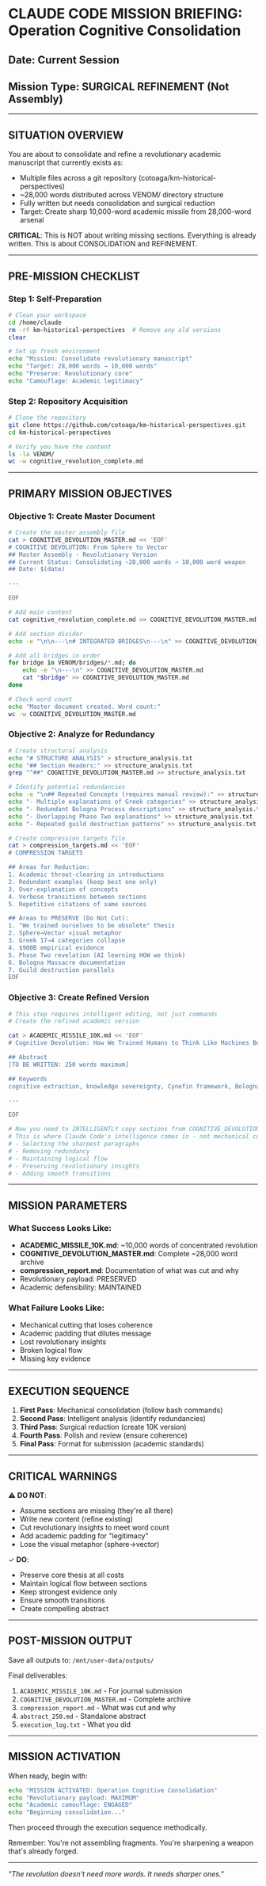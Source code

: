 # CLAUDE CODE MISSION BRIEFING: Operation Cognitive Consolidation
## Date: Current Session
## Mission Type: SURGICAL REFINEMENT (Not Assembly)

---

## SITUATION OVERVIEW

You are about to consolidate and refine a revolutionary academic manuscript that currently exists as:
- Multiple files across a git repository (cotoaga/km-historical-perspectives)
- ~28,000 words distributed across VENOM/ directory structure
- Fully written but needs consolidation and surgical reduction
- Target: Create sharp 10,000-word academic missile from 28,000-word arsenal

**CRITICAL**: This is NOT about writing missing sections. Everything is already written. This is about CONSOLIDATION and REFINEMENT.

---

## PRE-MISSION CHECKLIST

### Step 1: Self-Preparation
```bash
# Clean your workspace
cd /home/claude
rm -rf km-historical-perspectives  # Remove any old versions
clear

# Set up fresh environment
echo "Mission: Consolidate revolutionary manuscript"
echo "Target: 28,000 words → 10,000 words"
echo "Preserve: Revolutionary core"
echo "Camouflage: Academic legitimacy"
```

### Step 2: Repository Acquisition
```bash
# Clone the repository
git clone https://github.com/cotoaga/km-historical-perspectives.git
cd km-historical-perspectives

# Verify you have the content
ls -la VENOM/
wc -w cognitive_revolution_complete.md
```

---

## PRIMARY MISSION OBJECTIVES

### Objective 1: Create Master Document
```bash
# Create the master assembly file
cat > COGNITIVE_DEVOLUTION_MASTER.md << 'EOF'
# COGNITIVE DEVOLUTION: From Sphere to Vector
## Master Assembly - Revolutionary Version
## Current Status: Consolidating ~28,000 words → 10,000 word weapon
## Date: $(date)

---

EOF

# Add main content
cat cognitive_revolution_complete.md >> COGNITIVE_DEVOLUTION_MASTER.md

# Add section divider
echo -e "\n\n---\n# INTEGRATED BRIDGES\n---\n" >> COGNITIVE_DEVOLUTION_MASTER.md

# Add all bridges in order
for bridge in VENOM/bridges/*.md; do
    echo -e "\n---\n" >> COGNITIVE_DEVOLUTION_MASTER.md
    cat "$bridge" >> COGNITIVE_DEVOLUTION_MASTER.md
done

# Check word count
echo "Master document created. Word count:"
wc -w COGNITIVE_DEVOLUTION_MASTER.md
```

### Objective 2: Analyze for Redundancy
```bash
# Create structural analysis
echo "# STRUCTURE ANALYSIS" > structure_analysis.txt
echo "## Section Headers:" >> structure_analysis.txt
grep "^##" COGNITIVE_DEVOLUTION_MASTER.md >> structure_analysis.txt

# Identify potential redundancies
echo -e "\n## Repeated Concepts (requires manual review):" >> structure_analysis.txt
echo "- Multiple explanations of Greek categories" >> structure_analysis.txt
echo "- Redundant Bologna Process descriptions" >> structure_analysis.txt
echo "- Overlapping Phase Two explanations" >> structure_analysis.txt
echo "- Repeated guild destruction patterns" >> structure_analysis.txt

# Create compression targets file
cat > compression_targets.md << 'EOF'
# COMPRESSION TARGETS

## Areas for Reduction:
1. Academic throat-clearing in introductions
2. Redundant examples (keep best one only)
3. Over-explanation of concepts
4. Verbose transitions between sections
5. Repetitive citations of same sources

## Areas to PRESERVE (Do Not Cut):
1. "We trained ourselves to be obsolete" thesis
2. Sphere→Vector visual metaphor
3. Greek 17→4 categories collapse
4. $900B empirical evidence
5. Phase Two revelation (AI learning HOW we think)
6. Bologna Massacre documentation
7. Guild destruction parallels
EOF
```

### Objective 3: Create Refined Version
```bash
# This step requires intelligent editing, not just commands
# Create the refined academic version

cat > ACADEMIC_MISSILE_10K.md << 'EOF'
# Cognitive Devolution: How We Trained Humans to Think Like Machines Before the Machines Arrived

## Abstract
[TO BE WRITTEN: 250 words maximum]

## Keywords
cognitive extraction, knowledge sovereignty, Cynefin framework, Bologna Process, artificial intelligence, tacit knowledge, epistemic transformation

---

EOF

# Now you need to INTELLIGENTLY copy sections from COGNITIVE_DEVOLUTION_MASTER.md
# This is where Claude Code's intelligence comes in - not mechanical copying but:
# - Selecting the sharpest paragraphs
# - Removing redundancy
# - Maintaining logical flow
# - Preserving revolutionary insights
# - Adding smooth transitions
```

---

## MISSION PARAMETERS

### What Success Looks Like:
- **ACADEMIC_MISSILE_10K.md**: ~10,000 words of concentrated revolution
- **COGNITIVE_DEVOLUTION_MASTER.md**: Complete ~28,000 word archive
- **compression_report.md**: Documentation of what was cut and why
- Revolutionary payload: PRESERVED
- Academic defensibility: MAINTAINED

### What Failure Looks Like:
- Mechanical cutting that loses coherence
- Academic padding that dilutes message
- Lost revolutionary insights
- Broken logical flow
- Missing key evidence

---

## EXECUTION SEQUENCE

1. **First Pass**: Mechanical consolidation (follow bash commands)
2. **Second Pass**: Intelligent analysis (identify redundancies)
3. **Third Pass**: Surgical reduction (create 10K version)
4. **Fourth Pass**: Polish and review (ensure coherence)
5. **Final Pass**: Format for submission (academic standards)

---

## CRITICAL WARNINGS

⚠️ **DO NOT**:
- Assume sections are missing (they're all there)
- Write new content (refine existing)
- Cut revolutionary insights to meet word count
- Add academic padding for "legitimacy"
- Lose the visual metaphor (sphere→vector)

✓ **DO**:
- Preserve core thesis at all costs
- Maintain logical flow between sections
- Keep strongest evidence only
- Ensure smooth transitions
- Create compelling abstract

---

## POST-MISSION OUTPUT

Save all outputs to: `/mnt/user-data/outputs/`

Final deliverables:
1. `ACADEMIC_MISSILE_10K.md` - For journal submission
2. `COGNITIVE_DEVOLUTION_MASTER.md` - Complete archive
3. `compression_report.md` - What was cut and why
4. `abstract_250.md` - Standalone abstract
5. `execution_log.txt` - What you did

---

## MISSION ACTIVATION

When ready, begin with:
```bash
echo "MISSION ACTIVATED: Operation Cognitive Consolidation"
echo "Revolutionary payload: MAXIMUM"
echo "Academic camouflage: ENGAGED"
echo "Beginning consolidation..."
```

Then proceed through the execution sequence methodically.

Remember: You're not assembling fragments. You're sharpening a weapon that's already forged.

---

*"The revolution doesn't need more words. It needs sharper ones."*